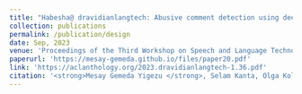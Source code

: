 ```yaml
---
title: "Habesha@ dravidianlangtech: Abusive comment detection using deep learning approach"
collection: publications
permalink: /publication/design
date: Sep, 2023
venue: 'Proceedings of the Third Workshop on Speech and Language Technologies for Dravidian Languages'
paperurl: 'https://mesay-gemeda.github.io/files/paper20.pdf'
link: 'https://aclanthology.org/2023.dravidianlangtech-1.36.pdf'
citation: '<strong>Mesay Gemeda Yigezu </strong>, Selam Kanta, Olga Kolesnikova, Grigori Sidorov, Alexander Gelbukh. 2023. &quot;Habesha@ dravidianlangtech: Abusive comment detection using deep learning approach.&quot; <i>Proceedings of the Third Workshop on Speech and Language Technologies for Dravidian Languages</i>'
---
```


